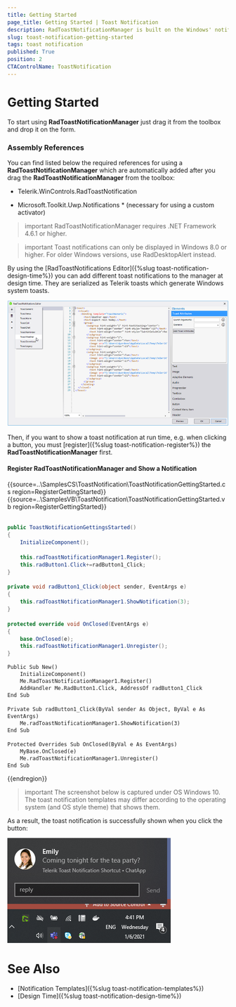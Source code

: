 ```yaml
---
title: Getting Started
page_title: Getting Started | Toast Notification
description: RadToastNotificationManager is built on the Windows' notification system, making it easier for our customers to create and manage notifications.  
slug: toast-notification-getting-started
tags: toast notification
published: True
position: 2 
CTAControlName: ToastNotification
---
```


# Getting Started

To start using **RadToastNotificationManager** just drag it from the toolbox and drop it on the form.

### Assembly References

You can find listed below the required references for using a **RadToastNotificationManager** which are automatically added after you drag the **RadToastNotificationManager** from the toolbox:

* Telerik.WinControls.RadToastNotification

* Microsoft.Toolkit.Uwp.Notifications * (necessary for using a custom activator)

>important RadToastNotificationManager requires .NET Framework 4.6.1 or higher.

>important Toast notifications can only be displayed in Windows 8.0 or higher. For older Windows versions, use RadDesktopAlert instead.

By using the [RadToastNotifications Editor]({%slug toast-notification-design-time%}) you can add different toast notifications to the manager at design time. They are serialized as Telerik toasts which generate Windows system toasts. 

![winforms/toast-notification-design-time003](images/toast-notification-design-time003.png) 

Then, if you want to show a toast notification at run time, e.g. when clicking a button, you must [register]({%slug toast-notification-register%}) the **RadToastNotificationManager** first. 

#### Register RadToastNotificationManager and Show a Notification

{{source=..\SamplesCS\ToastNotification\ToastNotificationGettingStarted.cs region=RegisterGettingStarted}} 
{{source=..\SamplesVB\ToastNotification\ToastNotificationGettingStarted.vb region=RegisterGettingStarted}}

````C#

public ToastNotificationGettingsStarted()
{
    InitializeComponent();

    this.radToastNotificationManager1.Register();
    this.radButton1.Click+=radButton1_Click;
}

private void radButton1_Click(object sender, EventArgs e)
{
    this.radToastNotificationManager1.ShowNotification(3);
}

protected override void OnClosed(EventArgs e)
{
    base.OnClosed(e);
    this.radToastNotificationManager1.Unregister();
}


````
````VB.NET
Public Sub New()
    InitializeComponent()
    Me.RadToastNotificationManager1.Register()
    AddHandler Me.RadButton1.Click, AddressOf radButton1_Click
End Sub

Private Sub radButton1_Click(ByVal sender As Object, ByVal e As EventArgs)
    Me.radToastNotificationManager1.ShowNotification(3)
End Sub

Protected Overrides Sub OnClosed(ByVal e As EventArgs)
    MyBase.OnClosed(e)
    Me.radToastNotificationManager1.Unregister()
End Sub

````

{{endregion}}

>important The screenshot below is captured under OS Windows 10. The toast notification templates may differ according to the operating system (and OS style theme) that shows them.
  
As a result, the toast notification is successfully shown when you click the button:

![winforms/toast-notification-getting-started001](images/toast-notification-getting-started001.png) 



# See Also

* [Notification Templates]({%slug toast-notification-templates%})
* [Design Time]({%slug toast-notification-design-time%})
 
        

